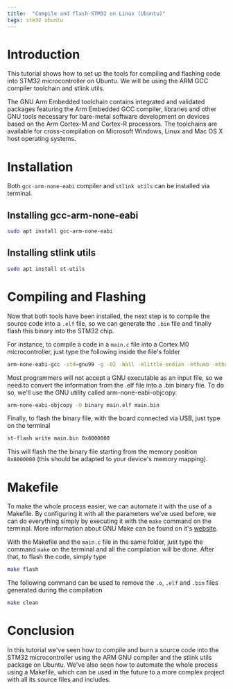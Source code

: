 ```yaml
---
title:  "Compile and flash STM32 on Linux (Ubuntu)"
tags: stm32 ubuntu
---
```


# Introduction
This tutorial shows how to set up the tools for compiling and flashing code into STM32 microcontroller on Ubuntu. We will be using the ARM GCC compiler toolchain and stlink utils.

The GNU Arm Embedded toolchain contains integrated and validated packages featuring the Arm Embedded GCC compiler, libraries and other GNU tools necessary for bare-metal software development on devices based on the Arm Cortex-M and Cortex-R processors. The toolchains are available for cross-compilation on Microsoft Windows, Linux and Mac OS X host operating systems.

# Installation
Both ```gcc-arm-none-eabi``` compiler and ```stlink utils``` can be installed via terminal.

## Installing gcc-arm-none-eabi
```bash
sudo apt install gcc-arm-none-eabi
```

## Installing stlink utils
```bash
sudo apt install st-utils
```

# Compiling and Flashing
Now that both tools have been installed, the next step is to compile the source code into a ```.elf``` file, so we can generate the ```.bin``` file and finally flash this binary into the STM32 chip.

For instance, to compile a code in a ```main.c``` file into a Cortex M0 microcontroller, just type the following inside the file's folder

```bash
arm-none-eabi-gcc -std=gnu99 -g -O2 -Wall -mlittle-endian -mthumb -mthumb-interwork -mcpu=cortex-m0 -fsingle-precision-constant -Wdouble-promotion main.c -o main.elf
```

Most programmers will not accept a GNU executable as an input file, so we need to convert the information from the .elf file into a .bin binary file. To do so, we'll use the GNU utility called arm-none-eabi-objcopy.

```bash
arm-none-eabi-objcopy -O binary main.elf main.bin
```

Finally, to flash the binary file, with the board connected via USB, just type on the terminal

```bash
st-flash write main.bin 0x8000000
```

This will flash the the binary file starting from the memory position ```0x8000000``` (this should be adapted to your device's memory mapping).

# Makefile
To make the whole process easier, we can automate it with the use of a Makefile. By configuring it with all the parameters we've used before, we can do everything simply by executing it with the ```make``` command on the terminal. More information about GNU Make can be found on it's [website](https://www.gnu.org/software/make/manual/make.html).

With the Makefile and the ```main.c``` file in the same folder, just type the command ```make``` on the terminal and all the compilation will be done. After that, to flash the code, simply type

```bash
make flash
```

The following command can be used to remove the ```.o```, ```.elf``` and ```.bin``` files generated during the compilation

```bash
make clean
```

# Conclusion
In this tutorial we've seen how to compile and burn a source code into the STM32 microcontroller using the ARM GNU compiler and the stlink utils package on Ubuntu. We've also seen how to automate the whole process using a Makefile, which can be used in the future to a more complex project with all its source files and includes.